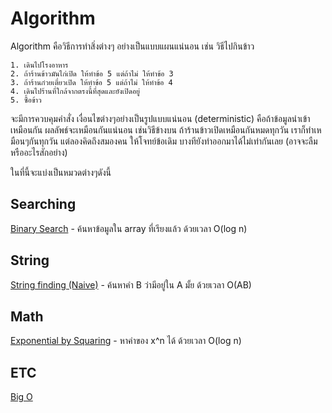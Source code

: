 Algorithm
============

Algorithm คือวิธีการทำสิ่งต่างๆ อย่างเป็นแบบแผนแน่นอน เช่น วิธีไปกินข้าว

```
1. เดินไปโรงอาหาร
2. ถ้าร้านข้าวมันไก่เปิด ให้ทำข้อ 5 แต่ถ้าไม่ ให้ทำข้อ 3
3. ถ้าร้านก๋วยเตี๋ยวเปิด ให้ทำข้อ 5 แต่ถ้าไม่ ให้ทำข้อ 4
4. เดินไปร้านที่ใกล้จากตรงนี้ที่สุดและยังเปิดอยู่
5. ซื้อข้าว
```

จะมีการควบคุมคำสั่ง เงื่อนไขต่างๆอย่างเป็นรูปแบบแน่นอน (deterministic) คือถ้าข้อมูลนำเข้าเหมือนกัน ผลลัพธ์จะเหมือนกันแน่นอน เช่นวิธีข้างบน ถ้าร้านข้าวเปิดเหมือนกันหมดทุกวัน เราก็ทำเหมือนๆกันทุกวัน แต่ลองคิดถึงสมองคน ให้โจทย์ข้อเดิม บางทียังทำออกมาได้ไม่เท่ากันเลย (อาจจะลืม หรืออะไรสักอย่าง)

ในที่นี้จะแบ่งเป็นหมวดต่างๆดังนี้

Searching
----------
[Binary Search](binarySearch.md)  - ค้นหาข้อมูลใน array ที่เรียงแล้ว ด้วยเวลา O(log n)

String
----------
[String finding (Naive)](stringFindNaive.md) - ค้นหาคำ B ว่ามีอยู่ใน A มั้ย ด้วยเวลา O(AB)

Math
----------
[Exponential by Squaring](expBySquaring.md) - หาค่าของ x^n ได้ ด้วยเวลา O(log n)


ETC
-----------
[Big O](BigO.md)